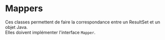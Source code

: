 # Mappers

Ces classes permettent de faire la correspondance entre un ResultSet et un objet Java.  
Elles doivent implémenter l'interface ```Mapper```.